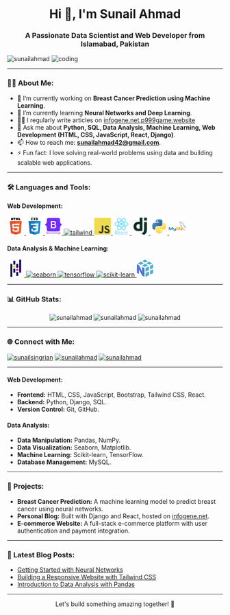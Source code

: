 <h1 align="center">Hi 👋, I'm Sunail Ahmad</h1>
<h3 align="center">A Passionate Data Scientist and Web Developer from Islamabad, Pakistan</h3>

<img align="right" alt="coding" width="400" src="https://imgs.search.brave.com/FrOhz6OSIWnq4YHmHKUaqDJyfb_r_9qhlgapHALPk-Q/rs:fit:680:428:1/g:ce/aHR0cHM6Ly9pLnBp/bmltZy5jb20vb3Jp/Z2luYWxzLzU0L2Uz/LzdkLzU0ZTM3ZDgw/NzRlYmNkZTFkOTZj/NzdkN2IyYTdmMzEw/LmdpZg.gif">

<p align="left"> <img src="https://komarev.com/ghpvc/?username=sunailahmad&label=Profile%20views&color=0e75b6&style=flat" alt="sunailahmad" /> </p>

---

### 👨‍💻 About Me:
- 🔭 I’m currently working on **Breast Cancer Prediction using Machine Learning**.
- 🌱 I’m currently learning **Neural Networks and Deep Learning**.
- 👨‍💻 I regularly write articles on [infogene.net](https://infogene.net),[p999game.website](https://p999game.website/)
- 💬 Ask me about **Python, SQL, Data Analysis, Machine Learning, Web Development (HTML, CSS, JavaScript, React, Django)**.
- 📫 How to reach me: **sunailahmad42@gmail.com**.
- ⚡ Fun fact: I love solving real-world problems using data and building scalable web applications.

---

### 🛠️ Languages and Tools:

#### **Web Development:**
<p align="left">
  <a href="https://www.w3.org/html/" target="_blank" rel="noreferrer"> <img src="https://raw.githubusercontent.com/devicons/devicon/master/icons/html5/html5-original-wordmark.svg" alt="html5" width="40" height="40"/> </a>
  <a href="https://www.w3schools.com/css/" target="_blank" rel="noreferrer"> <img src="https://raw.githubusercontent.com/devicons/devicon/master/icons/css3/css3-original-wordmark.svg" alt="css3" width="40" height="40"/> </a>
  <a href="https://getbootstrap.com" target="_blank" rel="noreferrer"> <img src="https://raw.githubusercontent.com/devicons/devicon/master/icons/bootstrap/bootstrap-plain-wordmark.svg" alt="bootstrap" width="40" height="40"/> </a>
  <a href="https://tailwindcss.com/" target="_blank" rel="noreferrer"> <img src="https://www.vectorlogo.zone/logos/tailwindcss/tailwindcss-icon.svg" alt="tailwind" width="40" height="40"/> </a>
  <a href="https://developer.mozilla.org/en-US/docs/Web/JavaScript" target="_blank" rel="noreferrer"> <img src="https://raw.githubusercontent.com/devicons/devicon/master/icons/javascript/javascript-original.svg" alt="javascript" width="40" height="40"/> </a>
  <a href="https://reactjs.org/" target="_blank" rel="noreferrer"> <img src="https://raw.githubusercontent.com/devicons/devicon/master/icons/react/react-original-wordmark.svg" alt="react" width="40" height="40"/> </a>
  <a href="https://www.djangoproject.com/" target="_blank" rel="noreferrer"> <img src="https://raw.githubusercontent.com/devicons/devicon/master/icons/django/django-plain.svg" alt="django" width="40" height="40"/> </a>
  <a href="https://www.python.org" target="_blank" rel="noreferrer"> <img src="https://raw.githubusercontent.com/devicons/devicon/master/icons/python/python-original.svg" alt="python" width="40" height="40"/> </a>
  <a href="https://www.mysql.com/" target="_blank" rel="noreferrer"> <img src="https://raw.githubusercontent.com/devicons/devicon/master/icons/mysql/mysql-original-wordmark.svg" alt="mysql" width="40" height="40"/> </a>
</p>

#### **Data Analysis & Machine Learning:**
<p align="left">
  <a href="https://pandas.pydata.org/" target="_blank" rel="noreferrer"> <img src="https://raw.githubusercontent.com/devicons/devicon/2ae2a900d2f041da66e950e4d48052658d850630/icons/pandas/pandas-original.svg" alt="pandas" width="40" height="40"/> </a>
  <a href="https://seaborn.pydata.org/" target="_blank" rel="noreferrer"> <img src="https://seaborn.pydata.org/_images/logo-mark-lightbg.svg" alt="seaborn" width="40" height="40"/> </a>
  <a href="https://www.tensorflow.org" target="_blank" rel="noreferrer"> <img src="https://www.vectorlogo.zone/logos/tensorflow/tensorflow-icon.svg" alt="tensorflow" width="40" height="40"/> </a>
  <a href="https://scikit-learn.org/" target="_blank" rel="noreferrer"> <img src="https://upload.wikimedia.org/wikipedia/commons/0/05/Scikit_learn_logo_small.svg" alt="scikit-learn" width="40" height="40"/> </a>
  <a href="https://numpy.org/" target="_blank" rel="noreferrer"> <img src="https://raw.githubusercontent.com/devicons/devicon/master/icons/numpy/numpy-original.svg" alt="numpy" width="40" height="40"/> </a>
</p>

---

### 📊 GitHub Stats:
<p align="center">
  <img align="center" src="https://github-readme-stats.vercel.app/api/top-langs?username=sunailahmad&show_icons=true&locale=en&layout=compact" alt="sunailahmad" />
  <img align="center" src="https://github-readme-stats.vercel.app/api?username=sunailahmad&show_icons=true&locale=en" alt="sunailahmad" />
  <img align="center" src="https://github-readme-streak-stats.herokuapp.com/?user=sunailahmad&" alt="sunailahmad" />
</p>

---

### 🌐 Connect with Me:
<p align="left">
  <a href="https://fb.com/sunailsingrian" target="blank"><img align="center" src="https://raw.githubusercontent.com/rahuldkjain/github-profile-readme-generator/master/src/images/icons/Social/facebook.svg" alt="sunailsingrian" height="30" width="40" /></a>
  <a href="https://linkedin.com/in/sunailahmad" target="blank"><img align="center" src="https://raw.githubusercontent.com/rahuldkjain/github-profile-readme-generator/master/src/images/icons/Social/linked-in-alt.svg" alt="sunailahmad" height="30" width="40" /></a>
  <a href="https://twitter.com/sunailahmad" target="blank"><img align="center" src="https://raw.githubusercontent.com/rahuldkjain/github-profile-readme-generator/master/src/images/icons/Social/twitter.svg" alt="sunailahmad" height="30" width="40" /></a>
</p>

---


#### **Web Development:**
- **Frontend:** HTML, CSS, JavaScript, Bootstrap, Tailwind CSS, React.
- **Backend:** Python, Django, SQL.
- **Version Control:** Git, GitHub.

#### **Data Analysis:**
- **Data Manipulation:** Pandas, NumPy.
- **Data Visualization:** Seaborn, Matplotlib.
- **Machine Learning:** Scikit-learn, TensorFlow.
- **Database Management:** MySQL.

---

### 🚀 Projects:
- **Breast Cancer Prediction:** A machine learning model to predict breast cancer using neural networks.
- **Personal Blog:** Built with Django and React, hosted on [infogene.net](https://infogene.net).
- **E-commerce Website:** A full-stack e-commerce platform with user authentication and payment integration.

---

### 📝 Latest Blog Posts:
- [Getting Started with Neural Networks](https://infogene.net/neural-networks)
- [Building a Responsive Website with Tailwind CSS](https://infogene.net/tailwind-css)
- [Introduction to Data Analysis with Pandas](https://infogene.net/pandas-intro)

---

<p align="center">Let's build something amazing together! 🚀</p>
